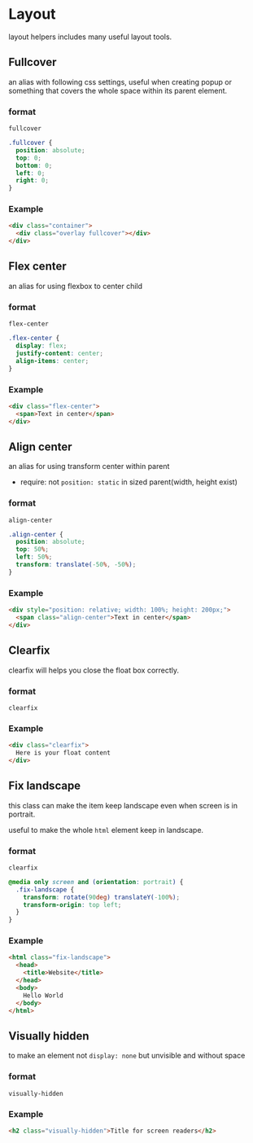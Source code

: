 # Layout

layout helpers includes many useful layout tools.


## Fullcover
an alias with following css settings, useful when creating popup or something that covers the whole space within its parent element.

### format
`fullcover`
```css
.fullcover {
  position: absolute;
  top: 0;
  bottom: 0;
  left: 0;
  right: 0;
}
```

### Example
```html
<div class="container">
  <div class="overlay fullcover"></div>
</div>
```


## Flex center
an alias for using flexbox to center child

### format
`flex-center`
```css
.flex-center {
  display: flex;
  justify-content: center;
  align-items: center;
}
```

### Example
```html
<div class="flex-center">
  <span>Text in center</span>
</div>
```


## Align center
an alias for using transform center within parent

- require: not `position: static` in sized parent(width, height exist)

### format
`align-center`
```css
.align-center {
  position: absolute;
  top: 50%;
  left: 50%;
  transform: translate(-50%, -50%);
}
```

### Example
```html
<div style="position: relative; width: 100%; height: 200px;">
  <span class="align-center">Text in center</span>
</div>
```

## Clearfix
clearfix will helps you close the float box correctly.

### format
`clearfix`

### Example
```html
<div class="clearfix">
  Here is your float content
</div>
```


## Fix landscape
this class can make the item keep landscape even when screen is in portrait.

useful to make the whole `html` element keep in landscape.

### format
`clearfix`
```css
@media only screen and (orientation: portrait) {
  .fix-landscape {
    transform: rotate(90deg) translateY(-100%);
    transform-origin: top left;
  }
}
```

### Example
```html
<html class="fix-landscape">
  <head>
    <title>Website</title>
  </head>
  <body>
    Hello World
  </body>
</html>
```


## Visually hidden
to make an element not `display: none` but unvisible and without space

### format
`visually-hidden`

### Example
```html
<h2 class="visually-hidden">Title for screen readers</h2>
```
